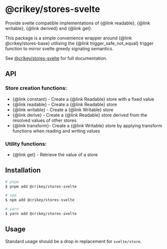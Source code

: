 # @crikey/stores-svelte

Provide svelte compatible implementations of {@link readable}, {@link writable}, {@link derived}
and {@link get}.

This package is a simple convenience wrapper around {@link @crikey/stores-base} utilising the
{@link trigger_safe_not_equal} trigger function to mirror svelte greedy signaling semantics.

See [@crikey/stores-svelte](https://whenderson.github.io/stores-mono/modules/_crikey_stores_svelte.html) for full documentation.

## API

### Store creation functions:
* {@link constant} - Create a {@link Readable} store with a fixed value
* {@link readable} - Create a {@link Readable} store
* {@link writable} - Create a {@link Writable} store
* {@link derive}   - Create a {@link Readable} store derived from the resolved values of other stores
* {@link transform}- Create a {@link Writable} store by applying transform functions when reading and writing values

### Utility functions:
* {@link get} - Retrieve the value of a store

## Installation

```bash
# pnpm
$ pnpm add @crikey/stores-svelte

# npm
$ npm add @crikey/stores-svelte

# yarn
$ yarn add @crikey/stores-svelte
```

## Usage

Standard usage should be a drop in replacement for `svelte/store`.

